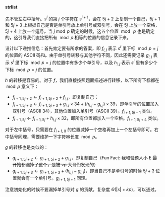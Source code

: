 #### strlist

先不管左右中括号。$s^i$ 的第 $j$ 个字符在 $s^{i+1}$，会在 $5j+2$ 上复制一个自己，$5j+1$ 和 $5j+3$ 上根据自己是否是单引号放上单引号或双引号，会在 $5j$ 上放一个空格，$5j+4$ 上放一个逗号。当 $j \bmod p$ 确定的时候，这五个位置 $\bmod\ p$ 也是确定的，这引导我们直接把所有 $\bmod p$ 相等的位置的信息记录下来。

设计以下递推信息：首先肯定要有所求的答案，即 $f_{i,j}$ 表示 $s^i$ 里下标 $\bmod p=j$ 的位置的 ASCII 码和。由于单引号转移与其他字符不同，因此还需要记录 $g_{i,j}$ 表示 $s^i$ 里下标 $\bmod p=j$ 的位置中有多少个单引号，以及 $h_{i,j}$ 表示 $s^i$ 里有多少个下标 $\bmod p=j$ 的位置。

$h$ 的转移是容易的。对于 $f$，我们直接按照题面描述进行转移，以下所有下标都在 $\bmod p$ 意义下：

- $f_{i+1,5j+2} \leftarrow f_{i+1,5j+2}+f_{i,j}$，即复制自己；
- $f_{i+1,5j+3} \leftarrow f_{i+1,5j+3}+g_{i,j} \times 34 + (h_{i,j}-g_{i,j}) \times 39$，即单引号的位置加入双引号（ASCII 34），其他位置加入单引号（ASCII 39）。$f_{i+1,5j+1}$ 类似。
- $f_{i+1,5j} \leftarrow f_{i+1,5j} + h_{i,j} \times 32$，即所有位置都加入一个空格。$f_{i+1,5j+4}$ 类似。

对于左中括号，只需要在 $f_{i+1,0}$ 的位置减掉一个空格再加上一个左括号即可。右中括号同理，需要维护一下字符串长度 $\bmod p$。

$g$ 的转移也是类似的：

- $g_{i+1,5j+2} \leftarrow g_{i+1,5j+2} + g_{i,j}$，即复制自己（~~Fun Fact: 我和验题人小 E 最开始都漏掉了这个，是被 vp 大哥们发现的~~）
- $g_{i+1,5j+3} \leftarrow g_{i+1,5j+3} + (h_{i,j}-g_{i,j})$，即当自己不是单引号的时候 $5j+3$ 位置就会有一个单引号。$g_{i+1,5j+1}$ 同理。

注意初始化的时候不要漏掉单引号对 $g$ 的贡献。复杂度 $\Theta(|s| + kp)$，可以通过。